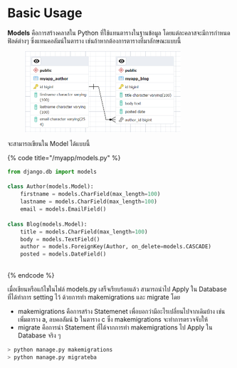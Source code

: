 # Basic Usage

**Models** คือการสร้างคลาสใน Python ที่ใช้แทนตารางในฐานข้อมูล โดยแต่ละคลาสจะมีการกำหนดฟิลด์ต่างๆ ซึ่งแทนคอลัมน์ในตาราง เช่นถ้าหากต้องการตารางที่มาลักษณะแบบนี้

<figure><img src="../.gitbook/assets/image (2).png" alt="" width="349"><figcaption></figcaption></figure>

จะสามารถเขียนใน Model ได้แบบนี้

{% code title="/myapp/models.py" %}
```python
from django.db import models

class Author(models.Model):
    firstname = models.CharField(max_length=100)
    lastname = models.CharField(max_length=100)
    email = models.EmailField()

class Blog(models.Model):
    title = models.CharField(max_length=100)
    body = models.TextField()
    author = models.ForeignKey(Author, on_delete=models.CASCADE)
    posted = models.DateField()
    
```
{% endcode %}

เมื่อเขียนหรือแก้ไขในไฟล์ models.py เสร็จเรียบร้อยแล้ว สามารถนำไป Apply ใน Database ที่ได้ทำการ setting ไว้ ด้วยการทำ makemigrations และ migrate โดย

* makemigrations คือการสร้าง Statemenet เพื่อบอกว่ามีอะไรเปลี่ยนไปจากเดิมบ้าง เช่น เพิ่มตาราง  a, ลบคอลัมน์ b ในตาราง c ซึ่ง makemigrations จะทำการตรวจจับให้
* migrate คือการนำ Statement ที่ได้จากการทำ makemigrations ไป Apply ใน Database จริง ๆ

```bash
> python manage.py makemigrations
> python manage.py migrateba
```
